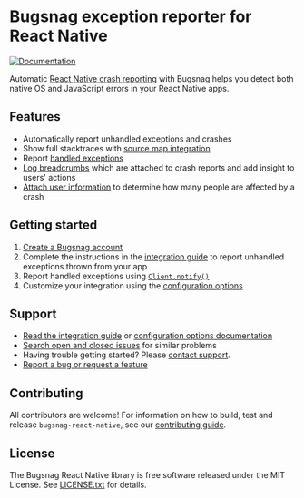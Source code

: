 # Bugsnag exception reporter for React Native
[![Documentation](https://img.shields.io/badge/documentation-2.9.5-blue.svg)](http://docs.bugsnag.com/platforms/react-native/)

Automatic [React Native crash reporting](https://www.bugsnag.com/platforms/react-native-error-reporting/) with Bugsnag helps you detect both native OS and JavaScript errors in your React Native apps.

## Features

* Automatically report unhandled exceptions and crashes
* Show full stacktraces with [source map integration](https://docs.bugsnag.com/platforms/react-native/showing-full-stacktraces)
* Report [handled exceptions](https://docs.bugsnag.com/platforms/react-native/#reporting-handled-exceptions)
* [Log breadcrumbs](https://docs.bugsnag.com/platforms/react-native/#logging-breadcrumbs) which are attached to crash reports and add insight to users' actions
* [Attach user information](https://docs.bugsnag.com/platforms/react-native/#identifying-users) to determine how many people are affected by a crash


## Getting started

1. [Create a Bugsnag account](https://www.bugsnag.com)
1. Complete the instructions in the [integration guide](https://docs.bugsnag.com/platforms/react-native) to report unhandled exceptions thrown from your app
1. Report handled exceptions using [`Client.notify()`](https://docs.bugsnag.com/platforms/react-native/#reporting-handled-errors)
1. Customize your integration using the [configuration options](https://docs.bugsnag.com/platforms/react-native/configuration-options/)


## Support

* [Read the integration guide](https://docs.bugsnag.com/platforms/react-native/) or [configuration options documentation](https://docs.bugsnag.com/platforms/react-native/configuration-options/)
* [Search open and closed issues](https://github.com/bugsnag/bugsnag-react-native/issues?utf8=✓&q=is%3Aissue) for similar problems
* Having trouble getting started? Please [contact support](mailto:support@bugsnag.com?subject=%5BGitHub%5D%20React%20Native%20-%20having%20trouble%20getting%20started%20with%20Bugsnag&body=Description%3A%0A%0A%28Add%20a%20description%20here%2C%20and%20fill%20in%20your%20environment%20below%3A%29%0A%0A%0AEnvironment%3A%0A%0A%0APaste%20the%20output%20of%20this%20command%20into%20the%20code%20block%20below%20%28use%20%60npm%20ls%60%20instead%0Aof%20%60yarn%20list%60%20if%20you%20are%20using%20npm%29%3A%0A%0A%60%60%60%0Ayarn%20list%20react-native%20bugsnag-react-native%20react-native-code-push%0A%60%60%60%0A%0A-%20cocoapods%20version%20%28if%20any%29%20%28%60pod%20-v%60%29%3A%0A-%20iOS/Android%20version%28s%29%3A%0A-%20simulator/emulator%20or%20physical%20device%3F%3A%0A-%20debug%20mode%20or%20production%3F%3A%0A%0A-%20%5B%20%5D%20%28iOS%20only%29%20%60%5BBugsnagReactNative%20start%5D%60%20is%20present%20in%20the%0A%20%20%60application%3AdidFinishLaunchingWithOptions%3A%60%20method%20in%20your%20%60AppDelegate%60%0A%20%20class%3F%0A-%20%5B%20%5D%20%28Android%20only%29%20%60BugsnagReactNative.start%28this%29%60%20is%20present%20in%20the%0A%20%20%60onCreate%60%20method%20of%20your%20%60MainApplication%60%20class%3F).
* [Report a bug or request a feature](https://github.com/bugsnag/bugsnag-react-native/issues/new/choose)


## Contributing

All contributors are welcome! For information on how to build, test
and release `bugsnag-react-native`, see our
[contributing guide](https://github.com/bugsnag/bugsnag-react-native/blob/master/CONTRIBUTING.md).


## License

The Bugsnag React Native library is free software released under the MIT License.
See [LICENSE.txt](https://github.com/bugsnag/bugsnag-react-native/blob/master/LICENSE.txt)
for details.
